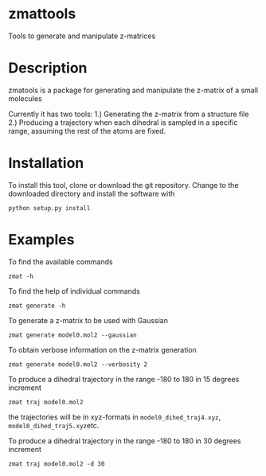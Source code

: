 zmattools
=========

Tools to generate and manipulate z-matrices

Description
===========
zmatools is a package for generating and manipulate the z-matrix of a small molecules

Currently it has two tools:
1.) Generating the z-matrix from a structure file
2.) Producing a trajectory when each dihedral is sampled in a specific range,
assuming the rest of the atoms are fixed.

Installation
============
To install this tool, clone or download the git repository. Change to the downloaded directory and install the software with

```
python setup.py install
```

Examples
========

To find the available commands

```
zmat -h
```

To find the help of individual commands

```
zmat generate -h
```

To generate a z-matrix to be used with Gaussian

```
zmat generate model0.mol2 --gaussian
```

To obtain verbose information on the z-matrix generation

```
zmat generate model0.mol2 --verbosity 2
```

To produce a dihedral trajectory in the range -180 to 180 in 15 degrees increment

```
zmat traj model0.mol2
```

the trajectories will be in xyz-formats in ``model0_dihed_traj4.xyz``,
``model0_dihed_traj5.xyz``etc.

To produce a dihedral trajectory in the range -180 to 180 in 30 degrees increment

```
zmat traj model0.mol2 -d 30
```
